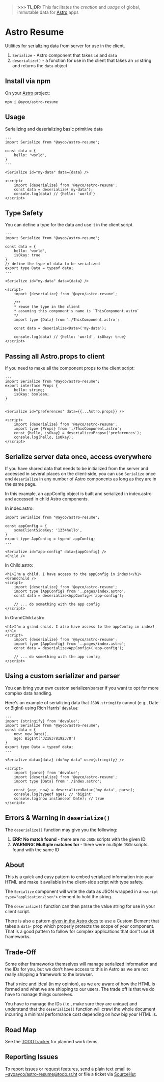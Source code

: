 > **>>> TL;DR:** This facilitates the *creation* and *usage* of global, immutable data for [Astro](https://astro.build) apps

# Astro Resume

Utilities for serializing data from server for use in the client.

1. `Serialize` - Astro component that takes `id` and `data`
1. `deserialize()` - a function for use in the client that takes an `id` string and returns the `data` object

## Install via npm

On your [Astro](https://astro.build) project:

```
npm i @ayco/astro-resume
```

## Usage

Serializing and deserializing basic primitive data

```astro
---
import Serialize from "@ayco/astro-resume";

const data = {
	hello: 'world',
}
---

<Serialize id="my-data" data={data} />

<script>
	import {deserialize} from '@ayco/astro-resume';
	const data = deserialize('my-data');
	console.log(data) // {hello: 'world'}
</script>

```

## Type Safety

You can define a type for the data and use it in the client script.

```astro
---
import Serialize from "@ayco/astro-resume";

const data = {
	hello: 'world',
	isOkay: true
}
// define the type of data to be serialized
export type Data = typeof data;
---

<Serialize id="my-data" data={data} />

<script>
	import {deserialize} from '@ayco/astro-resume';

	/**
	* reuse the type in the client
	* assuming this component's name is `ThisComponent.astro`
	*/
	import type {Data} from './ThisComponent.astro';

	const data = deserialize<Data>('my-data');

	console.log(data) // {hello: 'world', isOkay: true}
</script>
```

## Passing all Astro.props to client

If you need to make all the component props to the client script:

```astro
---
import Serialize from "@ayco/astro-resume";
export interface Props {
	hello: string;
	isOkay: boolean;
}
---

<Serialize id="preferences" data={{...Astro.props}} />

<script>
	import {deserialize} from '@ayco/astro-resume';
	import type {Props} from './ThisComponent.astro';
	const {hello, isOkay} = deserialize<Props>('preferences');
	console.log(hello, isOkay);
</script>
```

## Serialize server data once, access everywhere

If you have shared data that needs to be initialized from the server and accessed in several places on the client-side, you can use `Serialize` once and `deserialize` in any number of Astro components as long as they are in the same page.

In this example, an appConfig object is built and serialized in index.astro and accessed in child Astro components.

In index.astro:
```astro
import Serialize from "@ayco/astro-resume";

const appConfig = {
	someClientSideKey: '1234hello',
}
export type AppConfig = typeof appConfig;
---

<Serialize id="app-config" data={appConfig} />
<Child />
```

In Child.astro:
```astro
<h1>I'm a child. I have access to the appConfig in index!</h1>
<GrandChild />
<script>
	import {deserialize} from '@ayco/astro-resume';
	import type {AppConfig} from '..pages/index.astro';
	const data = deserialize<AppConfig>('app-config');

	// ... do something with the app config
</script>
```

In GrandChild.astro:
```astro
<h1>I'm a grand child. I also have access to the appConfig in index!</h1>
<script>
	import {deserialize} from '@ayco/astro-resume';
	import type {AppConfig} from '..pages/index.astro';
	const data = deserialize<AppConfig>('app-config');

	// ... do something with the app config
</script>
```

## Using a custom serializer and parser

You can bring your own custom serializer/parser if you want to opt for more complex data handling.

Here's an example of serializing data that `JSON.stringify` cannot (e.g., Date or BigInt) using Rich Harris' [`devalue`](https://github.com/Rich-Harris/devalue):

```astro
---
import {stringify} from 'devalue';
import Serialize from "@ayco/astro-resume";
const data = {
    now: new Date(),
    age: BigInt('3218378192378')
}
export type Data = typeof data;
---

<Serialize data={data} id="my-data" use={stringify} />

<script>
    import {parse} from 'devalue';
    import {deserialize} from '@ayco/astro-resume';
    import type {Data} from './index.astro';

    const {age, now} = deserialize<Data>('my-data', parse);
    console.log(typeof age); // 'bigint'
    console.log(now instanceof Date); // true
</script>
```

## Errors & Warning in `deserialize()`

The `deserialize()` function may give you the following:
1. **ERR: No match found** - there are no `JSON` scripts with the given ID  
1. **WARNING: Multiple matches for <id>** - there were multiple `JSON` scripts found with the same ID

## About

This is a quick and easy pattern to embed serialized information into your HTML and make it available in the client-side script with type safety.

The `Serialize` component will write the data as JSON wrapped in a `<script type="application/json">` element to hold the string.

The `deserialize()` function can then parse the value string for use in your client script.

There is also a pattern [given in the Astro docs](https://docs.astro.build/en/guides/client-side-scripts/#pass-frontmatter-variables-to-scripts) to use a Custom Element that takes a `data-` prop which properly protects the scope of your component. That is a good pattern to follow for complex applications that don't use UI frameworks.

## Trade-Off

Some other frameworks themselves will manage serialized information and the IDs for you, but we don't have access to this in Astro as we are not really shipping a framework to the browser.

That's nice and ideal (in my opinion), as we are aware of how the HTML is formed and what we are shipping to our users. The trade off is that we do have to manage things ourselves.

You have to manage the IDs (i.e., make sure they are unique) and understand that the `deserialize()` function will crawl the whole document incurring a minimal performance cost depending on how big your HTML is.

## Road Map

See the [TODO tracker](https://todo.sr.ht/~ayoayco/astro-resume) for planned work items.

## Reporting Issues

To report issues or request features, send a plain text email to [~ayoayco/astro-resume@todo.sr.ht](mailto:~ayoayco/astro-resume@todo.sr.ht) or file a ticket via [SourceHut](https://todo.sr.ht/~ayoayco/astro-resume)

